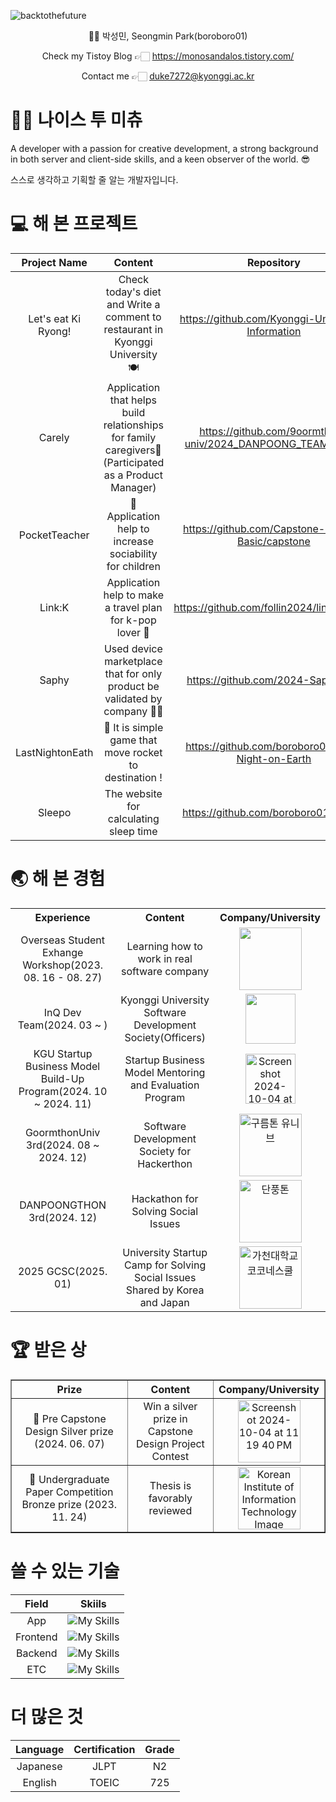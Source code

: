 ![backtothefuture](https://github.com/boroboro01/boroboro01/assets/98679575/b442db09-fe60-46cc-9a15-6d31629c247a)

<div align = 'center'>
  👶🏻 박성민, Seongmin Park(boroboro01)

  Check my Tistoy Blog 👉🏻 https://monosandalos.tistory.com/
  
  Contact me 👉🏻 [duke7272@kyonggi.ac.kr](mailto:duke7272@kyonggi.ac.kr)
</div>


👋🏻 나이스 투 미츄
==================
A developer with a passion for creative development, a strong background in both server and client-side skills, and a keen observer of the world. 😎

스스로 생각하고 기획할 줄 알는 개발자입니다.

💻 해 본 프로젝트
==================
|Project Name|Content|Repository|Skill|
|:------:|:---:|:---:|:---:|
|Let's eat Ki Ryong!|Check today's diet and Write a comment to restaurant in Kyonggi University 🍽️|https://github.com/Kyonggi-Univ-Diet-Information|![My Skills](https://go-skill-icons.vercel.app/api/icons?i=spring&theme=light)![My Skills](https://go-skill-icons.vercel.app/api/icons?i=react&theme=light)|
|Carely|Application that helps build relationships for family caregivers🤍 (Participated as a Product Manager)|https://github.com/9oormthon-univ/2024_DANPOONG_TEAM_43_FE|![My Skills](https://go-skill-icons.vercel.app/api/icons?i=notion&theme=light)|
|PocketTeacher|🌱 Application help to increase sociability for children|https://github.com/Capstone-Project-Basic/capstone|![My Skills](https://go-skill-icons.vercel.app/api/icons?i=flutter&theme=light)|
|Link:K|Application help to make a travel plan for k-pop lover 💓|https://github.com/follin2024/link_apppart|![My Skills](https://go-skill-icons.vercel.app/api/icons?i=flutter&theme=light)|
|Saphy|Used device marketplace that for only product be validated by company 🤝🏻|https://github.com/2024-Saphy/App|![My Skills](https://go-skill-icons.vercel.app/api/icons?i=flutter&theme=light)|
|LastNightonEath|🚀 It is simple game that move rocket to destination !|https://github.com/boroboro01/Last-Night-on-Earth|![My Skills](https://go-skill-icons.vercel.app/api/icons?i=unity&theme=light)|
|Sleepo|The website for calculating sleep time|https://github.com/boroboro01/Sleepo|![My Skills](https://go-skill-icons.vercel.app/api/icons?i=javascript&theme=light)|


🌏 해 본 경험
==================
<table>
  <tr>
    <th>Experience</th>
    <th>Content</th>
    <th>Company/University</th>
  </tr>
  <tr>
    <td align="center">Overseas Student Exhange Workshop(2023. 08. 16 - 08. 27)</td>
    <td align="center">Learning how to work in real software company</td>
    <td align="center"><img src="https://github.com/user-attachments/assets/b0e459de-ca12-49af-8fc5-b8925693f77a" width="100"></td>
  </tr>
  <tr>
    <td align="center">InQ Dev Team(2024. 03 ~ )</td>
    <td align="center">Kyonggi University Software Development Society(Officers)</td>
    <td align="center"><img src="https://github.com/user-attachments/assets/a303c76f-7af9-428d-894e-0fd18370f3e2" width="80"></td>
  </tr>
    <tr>
    <td align="center">KGU Startup Business Model Build-Up Program(2024. 10 ~ 2024. 11)</td>
    <td align="center">Startup Business Model Mentoring and Evaluation Program</td>
    <td align="center"><img width="80" alt="Screenshot 2024-10-04 at 11 19 40 PM" src="https://github.com/user-attachments/assets/80632cdb-22e6-4be0-809f-e650b7529fcf"></td>
  </tr>
  <tr>
    <td align="center">GoormthonUniv 3rd(2024. 08 ~ 2024. 12)</td>
    <td align="center">Software Development Society for Hackerthon</td>
    <td align="center"><img width="100" alt="구름톤 유니브" src="https://github.com/user-attachments/assets/cb26a99e-4f9f-44d4-9860-7f7c9bdaccb3"></td>
  </tr>
    <tr>
    <td align="center">DANPOONGTHON 3rd(2024. 12)</td>
    <td align="center">Hackathon for Solving Social Issues</td>
    <td align="center"><img width="100" alt="단풍톤" src="https://github.com/user-attachments/assets/1df594f6-7bd3-4283-898a-cc1140db55e4"></td>
  </tr>
    <tr>
    <td align="center">2025 GCSC(2025. 01)</td>
    <td align="center">University Startup Camp for Solving Social Issues Shared by Korea and Japan</td>
    <td align="center"><img width="100" alt="가천대학교 코코네스쿨" src="https://github.com/user-attachments/assets/747020d6-4ebe-4943-94f9-5d5240c748b4"></td>
  </tr>
</table>




🏆 받은 상
==================
<table border="1" cellspacing="0" cellpadding="10" align="center">
  <tr>
    <th>Prize</th>
    <th>Content</th>
    <th>Company/University</th>
  </tr>
  <tr>
    <td align="center">🥈 Pre Capstone Design Silver prize (2024. 06. 07)</td>
    <td align="center">Win a silver prize in Capstone Design Project Contest</td>
    <td align="center"><img width="100" alt="Screenshot 2024-10-04 at 11 19 40 PM" src="https://github.com/user-attachments/assets/80632cdb-22e6-4be0-809f-e650b7529fcf"></td>
  </tr>
  <tr>
    <td align="center">🥉 Undergraduate Paper Competition Bronze prize (2023. 11. 24)</td>
    <td align="center">Thesis is favorably reviewed</td>
    <td align="center"><img src="https://github.com/user-attachments/assets/867e8d6e-86b9-4d29-8d7f-8c97520c8d8f" alt="Korean Institute of Information Technology Image" width="100"></td>
  </tr>
</table>




쓸 수 있는 기술
==================
|Field|Skiils|
|:------:|:---:|
|App|![My Skills](https://go-skill-icons.vercel.app/api/icons?i=dart,flutter&theme=light)|
|Frontend|![My Skills](https://go-skill-icons.vercel.app/api/icons?i=typescript,react&theme=light)|
|Backend|![My Skills](https://go-skill-icons.vercel.app/api/icons?i=java,spring&theme=light)|
|ETC|![My Skills](https://go-skill-icons.vercel.app/api/icons?i=jenkins,docker,aws&theme=light)|


더 많은 것
==================
|Language|Certification|Grade|
|:------:|:---:|:---:|
|Japanese|JLPT|N2|
|English|TOEIC|725|

